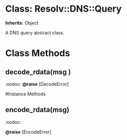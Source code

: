 # Class: Resolv::DNS::Query
**Inherits:** Object
    

A DNS query abstract class.


# Class Methods
## decode_rdata(msg ) [](#method-c-decode_rdata)
:nodoc:
**@raise** [DecodeError] 


#Instance Methods
## encode_rdata(msg) [](#method-i-encode_rdata)
:nodoc:

**@raise** [EncodeError] 

